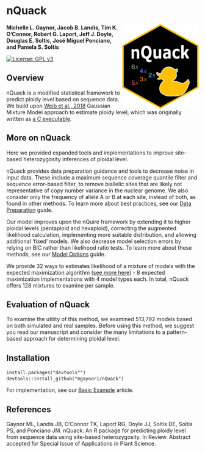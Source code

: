 # nQuack

<img align="right" src="man/figures/nQuack.png" width=200> 


**Michelle L. Gaynor, Jacob B. Landis, Tim K. O’Connor, Robert G. Laport, Jeff J. Doyle, Douglas E. Soltis, José Miguel Ponciano, and Pamela S. Soltis**  


[![License: GPL v3](https://img.shields.io/badge/License-GPLv3-blue.svg)](https://www.gnu.org/licenses/gpl-3.0) 

## Overview
nQuack is a modified statistical framework to predict ploidy level based on sequence data. We build upon [Weib et al., 2018](https://doi.org/10.1186/s12859-018-2128-z) Gaussian Mixture Model approach to estimate ploidy level, which was originally written as [a C executable](https://github.com/clwgg/nQuire). 

## More on nQuack
Here we provided expanded tools and implementations to improve site-based heterozygosity inferences of ploidal level. 

nQuack provides data preparation guidance and tools to decrease noise in input data. These include a maximum sequence coverage quantile filter and sequence error-based filter, to remove biallelic sites that are likely not representative of copy number variance in the nuclear genome. We also consider only the frequency of allele A or B at each site, instead of both, as found in other methods. To learn more about best practices, see our [Data Preparation](https://mlgaynor.com/nQuack/articles/DataPreparation.html) guide.

Our model improves upon the nQuire framework by extending it to higher ploidal levels (pentaploid and hexaploid), correcting the augmented likelihood calculation, implementing more suitable distribution, and allowing additional ‘fixed’ models. We also decrease model selection errors by relying on BIC rather than likelihood ratio tests. To learn more about these methods, see our [Model Options](https://mlgaynor.com/nQuack/articles/ModelOptions.html) guide.

We provide 32 ways to estimates likelihood of a mixture of models with the expected maximization algorithm ([see more here](https://mlgaynor.com/nQuack/articles/ModelOptions.html)) - 8 expected maximization implementations with 4 model types each. In total, nQuack offers 128 mixtures to examine per sample. 

## Evaluation of nQuack  

To examine the utility of this method, we examined 513,792 models based on both simulated and real samples. Before using this method, we suggest you read our manuscript and consider the many limitations to a pattern-based approach for determining ploidal level.  


## Installation  

```
install.packages("devtools"")
devtools::install_github("mgaynor1/nQuack")
```

For implementation, see our [Basic Example](https://mlgaynor.com/nQuack/articles/BasicExample.html) article.

## References 

Gaynor ML, Landis JB, O’Connor TK, Laport RG, Doyle JJ, Soltis DE, Soltis PS, and Ponciano JM. nQuack: An R package for predicting ploidy level from sequence data using site-based heterozygosity. In Review. Abstract accepted for Special Issue of Applications in Plant Science.

